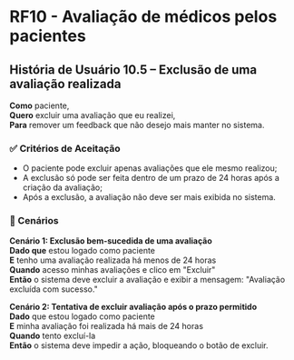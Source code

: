 # RF10 - Avaliação de médicos pelos pacientes
## História de Usuário 10.5 – Exclusão de uma avaliação realizada

**Como** paciente,  
**Quero** excluir uma avaliação que eu realizei,  
**Para** remover um feedback que não desejo mais manter no sistema.  

### ✅ Critérios de Aceitação
- O paciente pode excluir apenas avaliações que ele mesmo realizou;
- A exclusão só pode ser feita dentro de um prazo de 24 horas após a criação da avaliação;
- Após a exclusão, a avaliação não deve ser mais exibida no sistema.

### 📌 Cenários
**Cenário 1: Exclusão bem-sucedida de uma avaliação**  
**Dado que** estou logado como paciente  
**E** tenho uma avaliação realizada há menos de 24 horas  
**Quando** acesso minhas avaliações e clico em "Excluir"  
**Então** o sistema deve excluir a avaliação e exibir a mensagem: "Avaliação excluída com sucesso."  

**Cenário 2: Tentativa de excluir avaliação após o prazo permitido**  
**Dado** que estou logado como paciente  
**E** minha avaliação foi realizada há mais de 24 horas  
**Quando** tento excluí-la  
**Então** o sistema deve impedir a ação, bloqueando o botão de excluir.  
